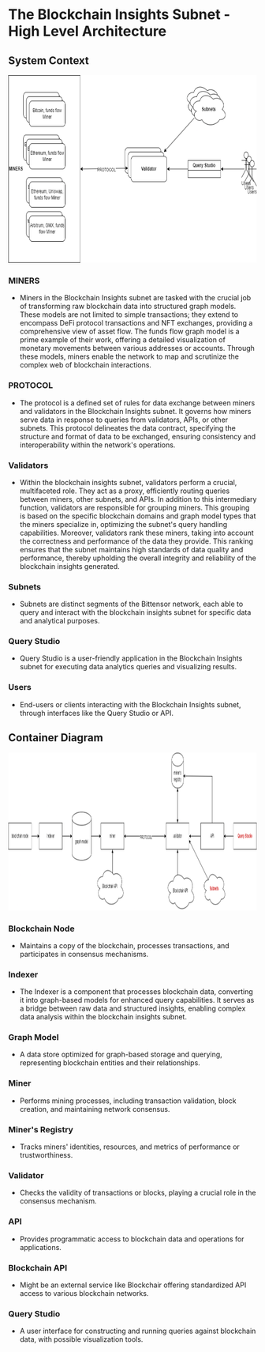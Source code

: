 # The Blockchain Insights Subnet - High Level Architecture

## System Context


<img src="docs/imgs/hla_system_context.png" alt="System Context Diagram" title="System Context Diagram" height="380" />

### MINERS
- Miners in the Blockchain Insights subnet are tasked with the crucial job of transforming raw blockchain data into structured graph models. These models are not limited to simple transactions; they extend to encompass DeFi protocol transactions and NFT exchanges, providing a comprehensive view of asset flow. The funds flow graph model is a prime example of their work, offering a detailed visualization of monetary movements between various addresses or accounts. Through these models, miners enable the network to map and scrutinize the complex web of blockchain interactions.

### PROTOCOL
- The protocol is a defined set of rules for data exchange between miners and validators in the Blockchain Insights subnet. It governs how miners serve data in response to queries from validators, APIs, or other subnets. This protocol delineates the data contract, specifying the structure and format of data to be exchanged, ensuring consistency and interoperability within the network's operations.

### Validators
- Within the blockchain insights subnet, validators perform a crucial, multifaceted role. They act as a proxy, efficiently routing queries between miners, other subnets, and APIs. In addition to this intermediary function, validators are responsible for grouping miners. This grouping is based on the specific blockchain domains and graph model types that the miners specialize in, optimizing the subnet's query handling capabilities. Moreover, validators rank these miners, taking into account the correctness and performance of the data they provide. This ranking ensures that the subnet maintains high standards of data quality and performance, thereby upholding the overall integrity and reliability of the blockchain insights generated.

### Subnets
- Subnets are distinct segments of the Bittensor network, each able to query and interact with the blockchain insights subnet for specific data and analytical purposes.

### Query Studio
- Query Studio is a user-friendly application in the Blockchain Insights subnet for executing data analytics queries and visualizing results.

### Users
- End-users or clients interacting with the Blockchain Insights subnet, through interfaces like the Query Studio or API.

## Container Diagram

<img src="docs/imgs/hla_container_context.png" alt="Container Diagram" title="Container Diagram" height="320" />

### Blockchain Node
- Maintains a copy of the blockchain, processes transactions, and participates in consensus mechanisms.

### Indexer
- The Indexer is a component that processes blockchain data, converting it into graph-based models for enhanced query capabilities. It serves as a bridge between raw data and structured insights, enabling complex data analysis within the blockchain insights subnet.

### Graph Model
- A data store optimized for graph-based storage and querying, representing blockchain entities and their relationships.

### Miner
- Performs mining processes, including transaction validation, block creation, and maintaining network consensus.

### Miner's Registry
- Tracks miners' identities, resources, and metrics of performance or trustworthiness.

### Validator
- Checks the validity of transactions or blocks, playing a crucial role in the consensus mechanism.

### API
- Provides programmatic access to blockchain data and operations for applications.

### Blockchain API
- Might be an external service like Blockchair offering standardized API access to various blockchain networks.

### Query Studio
- A user interface for constructing and running queries against blockchain data, with possible visualization tools.